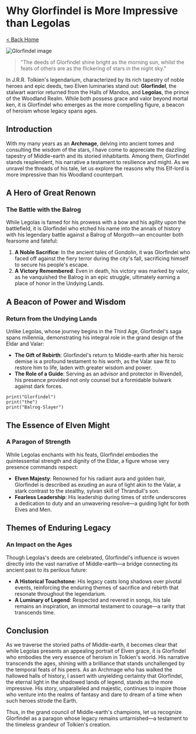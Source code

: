 # Why Glorfindel is More Impressive than Legolas

[< Back Home](/)

![Glorfindel image](/images/glorfindel.png)

> "The deeds of Glorfindel shine bright as the morning sun, whilst the feats of others are as the flickering of stars in the night sky."

In J.R.R. Tolkien's legendarium, characterized by its rich tapestry of noble heroes and epic deeds, two Elven luminaries stand out: **Glorfindel**, the stalwart warrior returned from the Halls of Mandos, and **Legolas**, the prince of the Woodland Realm. While both possess grace and valor beyond mortal ken, it is Glorfindel who emerges as the more compelling figure, a beacon of heroism whose legacy spans ages.

## Introduction

With my many years as an **Archmage**, delving into ancient tomes and consulting the wisdom of the stars, I have come to appreciate the dazzling tapestry of Middle-earth and its storied inhabitants. Among them, Glorfindel stands resplendent, his narrative a testament to resilience and might. As we unravel the threads of his tale, let us explore the reasons why this Elf-lord is more impressive than his Woodland counterpart.

## A Hero of Great Renown

### The Battle with the Balrog

While Legolas is famed for his prowess with a bow and his agility upon the battlefield, it is Glorfindel who etched his name into the annals of history with his legendary battle against a Balrog of Morgoth—an encounter both fearsome and fateful:

1. **A Noble Sacrifice**: In the ancient tales of Gondolin, it was Glorfindel who faced off against the fiery terror during the city's fall, sacrificing himself to secure his people's escape.
2. **A Victory Remembered**: Even in death, his victory was marked by valor, as he vanquished the Balrog in an epic struggle, ultimately earning a place of honor in the Undying Lands.

## A Beacon of Power and Wisdom

### Return from the Undying Lands

Unlike Legolas, whose journey begins in the Third Age, Glorfindel's saga spans millennia, demonstrating his integral role in the grand design of the Eldar and Valar:

-  **The Gift of Rebirth**: Glorfindel's return to Middle-earth after his heroic demise is a profound testament to his worth, as the Valar saw fit to restore him to life, laden with greater wisdom and power.
-  **The Role of a Guide**: Serving as an advisor and protector in Rivendell, his presence provided not only counsel but a formidable bulwark against dark forces.

```
print("Glorfindel")
print("the")
print("Balrog-Slayer")
```

## The Essence of Elven Might

### A Paragon of Strength

While Legolas enchants with his feats, Glorfindel embodies the quintessential strength and dignity of the Eldar, a figure whose very presence commands respect:

-  **Elven Majesty**: Renowned for his radiant aura and golden hair, Glorfindel is described as exuding an aura of light akin to the Valar, a stark contrast to the stealthy, sylvan skill of Thranduil's son.
-  **Fearless Leadership**: His leadership during times of strife underscores a dedication to duty and an unwavering resolve—a guiding light for both Elves and Men.

## Themes of **Enduring** Legacy

### An Impact on the Ages

Though Legolas's deeds are celebrated, Glorfindel's influence is woven directly into the vast narrative of Middle-earth—a bridge connecting its ancient past to its perilous future:

-  **A Historical Touchstone**: His legacy casts long shadows over pivotal events, reinforcing the enduring themes of sacrifice and rebirth that resonate throughout the legendarium.
-  **A Luminary of Legend**: Respected and revered in songs, his tale remains an inspiration, an immortal testament to courage—a rarity that transcends time.

## Conclusion

As we traverse the storied paths of Middle-earth, it becomes clear that while Legolas presents an appealing portrait of Elven grace, it is Glorfindel who embodies the very essence of heroism in Tolkien's world. His narrative transcends the ages, shining with a brilliance that stands unchallenged by the temporal feats of his peers. As an Archmage who has walked the hallowed halls of history, I assert with unyielding certainty that Glorfindel, the eternal light in the shadowed lands of legend, stands as the more impressive. His story, unparalleled and majestic, continues to inspire those who venture into the realms of fantasy and dare to dream of a time when such heroes strode the Earth.

Thus, in the grand council of Middle-earth's champions, let us recognize Glorfindel as a paragon whose legacy remains untarnished—a testament to the timeless grandeur of Tolkien's creation.

